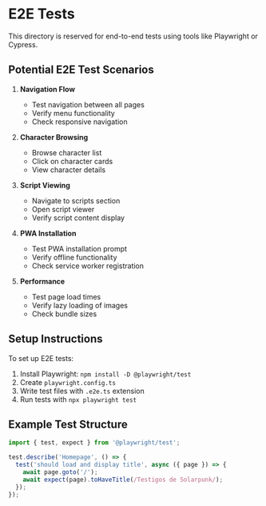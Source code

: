 # E2E Tests

This directory is reserved for end-to-end tests using tools like Playwright or Cypress.

## Potential E2E Test Scenarios

1. **Navigation Flow**
   - Test navigation between all pages
   - Verify menu functionality
   - Check responsive navigation

2. **Character Browsing**
   - Browse character list
   - Click on character cards
   - View character details

3. **Script Viewing**
   - Navigate to scripts section
   - Open script viewer
   - Verify script content display

4. **PWA Installation**
   - Test PWA installation prompt
   - Verify offline functionality
   - Check service worker registration

5. **Performance**
   - Test page load times
   - Verify lazy loading of images
   - Check bundle sizes

## Setup Instructions

To set up E2E tests:

1. Install Playwright: `npm install -D @playwright/test`
2. Create `playwright.config.ts`
3. Write test files with `.e2e.ts` extension
4. Run tests with `npx playwright test`

## Example Test Structure

```typescript
import { test, expect } from '@playwright/test';

test.describe('Homepage', () => {
  test('should load and display title', async ({ page }) => {
    await page.goto('/');
    await expect(page).toHaveTitle(/Testigos de Solarpunk/);
  });
});
```
